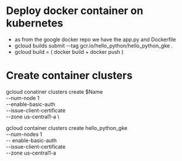# Deploy docker container on kubernetes
- as from the google docker repo we have the app.py and Dockerfile
- gcloud builds submit --tag gcr.io/hello_python/hello_python_gke .
- gcloud build = ( docker build + docker push )

# Create container clusters
gcloud conatiner clusters create $Name \
--num-node 1 \
--enable-basic-auth \
--issue-client-certificate \
--zone us-central1-a \

gcloud container clusters create hello_python_gke \
--num-nodes 1 \
-- enable-basic-auth \
--issue-client-certificate \
--zone us-central1-a

